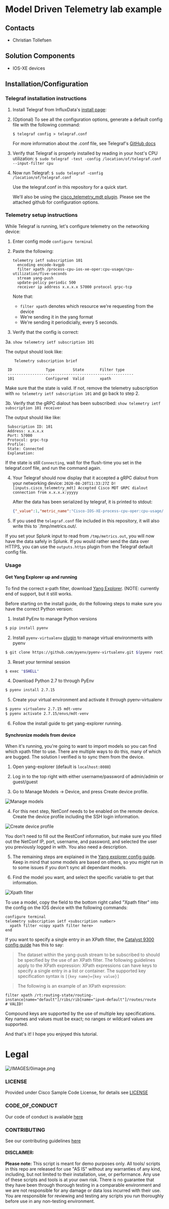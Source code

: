# Model Driven Telemetry lab example

## Contacts
* Christian Tollefsen

## Solution Components
* IOS-XE devices

## Installation/Configuration

### Telegraf installation instructions
1. Install Telegraf from InfluxData's [install page](https://portal.influxdata.com/downloads/ "Click here to download Telegraf!"):
  
2. (Optional) To see all the configuration options, generate a default config file with the following command:
  
   `$ telegraf config > telegraf.conf`
  
   For more information about the .conf file, see Telegraf's [GitHub docs](https://github.com/influxdata/telegraf/blob/master/docs/CONFIGURATION.md)
  
3. Verify that Telegraf is properly installed by reading in your host's CPU utilization:
   `$ sudo telegraf -test -config /location/of/telegraf.conf --input-filter cpu`
  
4. Now run Telegraf:
   `$ sudo telegraf -config /location/of/telegraf.conf`
   
   Use the telegraf.conf in this repository for a quick start.
   
   We'll also be using the [cisco_telemetry_mdt plugin](https://github.com/influxdata/telegraf/tree/master/plugins/inputs/cisco_telemetry_mdt). Please see the attached github for configuration options.
   
### Telemetry setup instructions
While Telegraf is running, let's configure telemetry on the networking device:

1. Enter config mode
   `configure terminal`
   
2. Paste the following:
   ```
   telemetry ietf subscription 101
     encoding encode-kvgpb
     filter xpath /process-cpu-ios-xe-oper:cpu-usage/cpu-utilization/five-seconds
     stream yang-push
     update-policy periodic 500
     receiver ip address x.x.x.x 57000 protocol grpc-tcp
   ```
   Note that: 
   * `filter xpath` denotes which resource we're requesting from the device
   * We're sending it in the yang format
   * We're sending it periodicially, every 5 seconds. 

3. Verify that the config is correct:

3a.
   `show telemetry ietf subscription 101`
   
   The output should look like:
   ```
       Telemetry subscription brief

    ID               Type        State       Filter type
    --------------------------------------------------------
    101              Configured  Valid       xpath
   ```
  Make sure that the state is valid. If not, remove the telemetry subscription with `no telemetry ietf subscription 101` and go back to step 2.
  
3b. Verify that the gRPC dialout has been subscribed:
   `show telemetry ietf subscription 101 receiver`
   
   The output should like like:
   ```
    Subscription ID: 101
    Address: x.x.x.x
    Port: 57000
    Protocol: grpc-tcp
    Profile:
    State: Connected
    Explanation:
   ```
   If the state is still `Connecting`, wait for the flush-time you set in the telegraf.conf file, and run the command again.
   
4. Your Telegraf should now display that it accepted a gRPC dialout from your networking device:
   `2020-08-20T11:33:27Z D! [inputs.cisco_telemetry_mdt] Accepted Cisco MDT GRPC dialout connection from x.x.x.x:yyyyy`
   
   After the data has been serialized by telegraf, it is printed to stdout:
   ```json
   {"_value":1,"metric_name":"Cisco-IOS-XE-process-cpu-oper:cpu-usage/cpu-utilization.five_seconds","path":"Cisco-IOS-XE-process-cpu-oper:cpu-usage/cpu-utilization","subscription":"101","time":1597921707.633}2020-08-20T11:33:28Z
   ```
5. If you used the `telegraf.conf` file included in this repository, it will also write this to `/tmp/metrics.out/.

If you set your Splunk input to read from `/tmp/metrics.out`, you will now have the data safely in Splunk. If you would rather send the data over HTTPS, you can use the `outputs.https` plugin from the Telegraf default config file.



### Usage

#### Get Yang Explorer up and running

To find the correct x-path filter, download [Yang Explorer](https://github.com/CiscoDevNet/yang-explorer). (NOTE: currently end of support, but it still works.

Before starting on the install guide, do the following steps to make sure you have the correct Python version:

1. Install PyEnv to manage Python versions

```bash
$ pip install pyenv
```

2. Install `pyenv-virtualenv` [plugin](https://github.com/pyenv/pyenv-virtualenv "pyenv-virtualenv github") to manage virtual environments with pyenv

```bash
$ git clone https://github.com/pyenv/pyenv-virtualenv.git $(pyenv root)/plugins/pyenv-virtualenv
```

3. Reset your terminal session

```bash
$ exec "$SHELL"
```

4. Download Python 2.7 to through PyEnv

```bash
$ pyenv install 2.7.15
```

5. Create your virtual environment and activate it through pyenv-virtualenv

```bash
$ pyenv virtualenv 2.7.15 mdt-venv
$ pyenv activate 2.7.15/envs/mdt-venv
```

6. Follow the install guide to get yang-explorer running.

#### Synchronize models from device

When it's running, you're going to want to import models so you can find which xpath filter to use. There are multiple ways to do this, many of which are bugged. The solution I verified is to sync them from the device.

1. Open yang-explorer (default is `localhost:8088`)

2. Log in to the top right with either username/password of admin/admin or guest/guest

3. Go to Manage Models -> Device, and press Create device profile.

![Manage models](https://i.imgur.com/B85bf1f.png)

4. For this next step, NetConf needs to be enabled on the remote device. Create the device profile including the SSH login information.

![Create device profile](https://i.imgur.com/xwSCYvv.png)

You don't need to fill out the RestConf information, but make sure you filled out the NetConf IP, port, username, and password, and selected the user you previously logged in with. You also need a description.

5. The remaining steps are explained in the [Yang explorer config guide](https://github.com/CiscoDevNet/yang-explorer#sync-from-device). Keep in mind that some models are based on others, so you might run in to some issues if you don't sync all dependant models. 

6. Find the model you want, and select the specific variable to get that information. 

![Xpath filter](https://i.imgur.com/NjjeGCj.png)

To use a model, copy the field to the bottom right called "Xpath filter" into the config on the IOS device with the following commands:

```
configure terminal
telemetry subscription ietf <subscription number>
  xpath filter <copy xpath filter here>
end
```

If you want to specify a single entry in an XPath filter, the [Catalyst 9300 config guide](https://www.cisco.com/c/en/us/td/docs/ios-xml/ios/prog/configuration/172/b_172_programmability_cg/model_driven_telemetry.html#id_90652) has this to say:

> The dataset within the yang-push stream to be subscribed to should be specified by the use of an XPath filter. The following guidelines apply to the XPath expression:
XPath expressions can have keys to specify a single entry in a list or container. The supported key specification syntax is
`[{key name}={key value}]`

>The following is an example of an XPath expression:
```
filter xpath /rt:routing-state/routing-instance[name="default"]/ribs/rib[name="ipv4-default"]/routes/route 
# VALID!
```

Compound keys are supported by the use of multiple key specifications. Key names and values must be exact; no ranges or wildcard values are supported.

And that's it! I hope you enjoyed this tutorial. 

# Legal 

![/IMAGES/0image.png](/IMAGES/0image.png)

### LICENSE

Provided under Cisco Sample Code License, for details see [LICENSE](LICENSE.md)

### CODE_OF_CONDUCT

Our code of conduct is available [here](CODE_OF_CONDUCT.md)

### CONTRIBUTING

See our contributing guidelines [here](CONTRIBUTING.md)

#### DISCLAIMER:
<b>Please note:</b> This script is meant for demo purposes only. All tools/ scripts in this repo are released for use "AS IS" without any warranties of any kind, including, but not limited to their installation, use, or performance. Any use of these scripts and tools is at your own risk. There is no guarantee that they have been through thorough testing in a comparable environment and we are not responsible for any damage or data loss incurred with their use.
You are responsible for reviewing and testing any scripts you run thoroughly before use in any non-testing environment.
